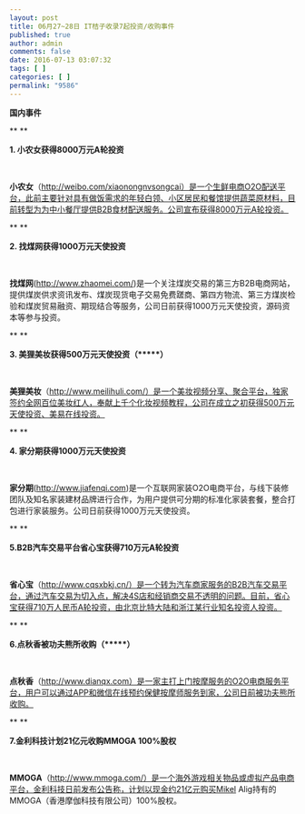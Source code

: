 ```yaml
---
layout: post
title: 06月27~28日 IT桔子收录7起投资/收购事件
published: true
author: admin
comments: false
date: 2016-07-13 03:07:32
tags: [ ]
categories: [ ]
permalink: "9586"
---
```

**国内事件**

** **

**1. 小农女获得8000万元A轮投资**

&nbsp;

**小农女**（http://weibo.com/xiaonongnvsongcai）是一个生鲜电商O2O配送平台，此前主要针对具有做饭需求的年轻白领、小区居民和餐馆提供蔬菜原材料，目前转型为为中小餐厅提供B2B食材配送服务。公司宣布获得8000万元A轮投资。

** **

**2. 找煤网获得1000万元天使投资**

&nbsp;

**找煤网**(http://www.zhaomei.com/)是一个关注煤炭交易的第三方B2B电商网站，提供煤炭供求资讯发布、煤炭现货电子交易免费蹉商、第四方物流、第三方煤炭检验和煤炭贸易融资、期现结合等服务，公司日前获得1000万元天使投资，源码资本等参与投资。

** **

**3. 美狸美妆获得500万元天使投资（\*****）**

&nbsp;

**美狸美妆**（http://www.meilihuli.com/）是一个美妆视频分享、聚合平台，独家签约全网百位美妆红人，奉献上千个化妆视频教程，公司在成立之初获得500万元天使投资、美易在线投资。

** **

**4. 家分期获得1000万元天使投资**

&nbsp;

**家分期**(http://www.jiafenqi.com)是一个互联网家装O2O电商平台，与线下装修团队及知名家装建材品牌进行合作，为用户提供可分期的标准化家装套餐，整合打包进行家装服务。公司日前获得1000万元天使投资。

** **

**5.B2B汽车交易平台省心宝获得710万元A轮投资**

&nbsp;

**省心宝**（http://www.cqsxbkj.cn/）是一个转为汽车商家服务的B2B汽车交易平台，通过汽车交易为切入点，解决4S店和经销商交易不透明的问题。目前，省心宝获得710万人民币A轮投资，由北京比特大陆和浙江某行业知名投资人投资。

** **

**6.点秋香被功夫熊所收购（\*****）**

&nbsp;

**点秋香**（http://www.dianqx.com）是一家主打上门按摩服务的O2O电商服务平台，用户可以通过APP和微信在线预约保健按摩师服务到家，公司日前被功夫熊所收购。

** **

**7.金利科技计划21亿元收购MMOGA 100%股权**

&nbsp;

**MMOGA**（http://www.mmoga.com/）是一个海外游戏相关物品或虚拟产品电商平台，金利科技日前发布公告称，计划以现金约21亿元购买Mikel Alig持有的MMOGA（香港摩伽科技有限公司）100%股权。